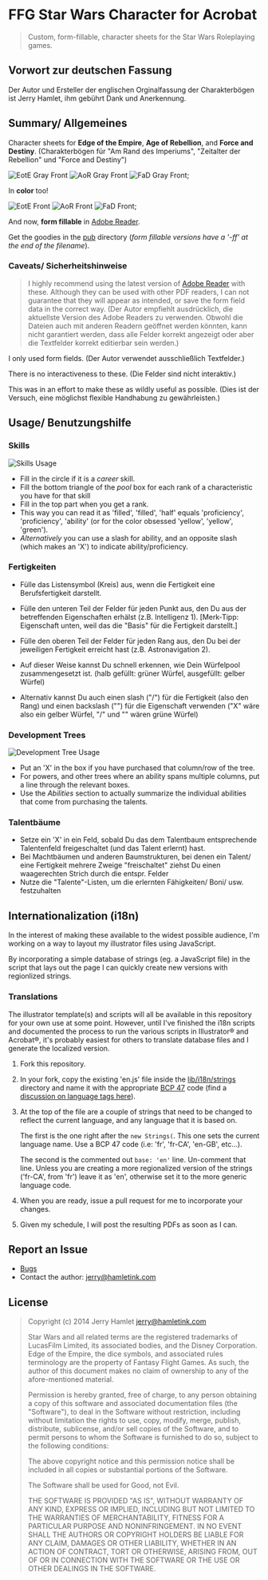 FFG Star Wars Character for Acrobat
===================================

> Custom, form-fillable, character sheets for the Star Wars Roleplaying games.

Vorwort zur deutschen Fassung
-----------------------------

Der Autor und Ersteller der englischen Orginalfassung der Charakterbögen ist Jerry Hamlet, ihm
gebührt Dank und Anerkennung.


Summary/ Allgemeines
--------------------
Character sheets for **Edge of the Empire**, **Age of Rebellion**, and **Force
and Destiny**. 
(Charakterbögen für "Am Rand des Imperiums", "Zeitalter der Rebellion" und "Force and Destiny")

![EotE Gray Front](./pub/img/aurebesh-eote-g-front.png)
![AoR Gray Front](./pub/img/aurebesh-aor-g-front.png)
![FaD Gray Front](./pub/img/aurebesh-fad-g-front.png);

In **color** too!

![EotE Front](./pub/img/aurebesh-eote-front.png)
![AoR Front](./pub/img/aurebesh-aor-front.png)
![FaD Front](./pub/img/aurebesh-fad-front.png);

And now, **form fillable** in [Adobe Reader][reader].

Get the goodies in the [pub](./pub) directory (_form fillable versions have a
'-ff' at the end of the filename_).

### Caveats/ Sicherheitshinweise

> I highly recommend using the latest version of [Adobe Reader][reader] with
> these.  Although they can be used with other PDF readers, I can not guarantee
> that they will appear as intended, or save the form field data in the correct
> way.
(Der Autor empfiehlt ausdrücklich, die aktuellste Version des Adobe Readers zu
verwenden. Obwohl die Dateien auch mit anderen Readern geöffnet werden könnten,
kann nicht garantiert werden, dass alle Felder korrekt angezeigt oder
aber die Textfelder korrekt editierbar sein werden.)

I only used form fields.
(Der Autor verwendet ausschließlich Textfelder.)

There is no interactiveness to these.
(Die Felder sind nicht interaktiv.)

This was in an effort to make these as wildly useful as possible.
(Dies ist der Versuch, eine möglichst flexible Handhabung zu
gewährleisten.)

[reader]: http://get.adobe.com/reader/ "Adode Reader"

Usage/ Benutzungshilfe
----------------------

### Skills ###

![Skills Usage](./pub/img/skill-usage.png)

* Fill in the circle if it is a _career_ skill.
* Fill the bottom triangle of the _pool_ box for each rank of a
  characteristic you have for that skill
* Fill in the top part when you get a rank.
* This way you can read it as 'filled', 'filled', 'half' equals
  'proficiency', 'proficiency', 'ability' (or for the color obsessed 'yellow',
  'yellow', 'green').
* _Alternatively_ you can use a slash for ability, and an opposite slash (which
  makes an 'X') to indicate ability/proficiency.

### Fertigkeiten ###

* Fülle das Listensymbol (Kreis) aus, wenn die Fertigkeit eine
  Berufsfertigkeit darstellt.
* Fülle den unteren Teil der Felder für jeden Punkt aus, den Du aus der betreffenden
  Eigenschaften erhälst (z.B. Intelligenz 1). 
  [Merk-Tipp: Eigenschaft unten, weil das die "Basis" für die Fertigkeit darstellt.]
* Fülle den oberen Teil der Felder für jeden Rang aus, den Du bei der jeweiligen Fertigkeit
  erreicht hast (z.B. Astronavigation 2). 
* Auf dieser Weise kannst Du schnell erkennen, wie Dein Würfelpool zusammengesetzt ist.
  (halb gefüllt: grüner Würfel, ausgefüllt: gelber Würfel)

* Alternativ kannst Du auch einen slash ("/") für die Fertigkeit (also den Rang) und einen 
  backslash ("\") für die Eigenschaft verwenden ("X" wäre also ein gelber Würfel, "/" und
  "\" wären grüne Würfel)


### Development Trees ###

![Development Tree Usage](./pub/img/development-tree-usage.png)

* Put an 'X' in the box if you have purchased that column/row of the tree.
* For powers, and other trees where an ability spans multiple columns, put a
  line through the relevant boxes.
* Use the _Abilities_ section to actually summarize the individual abilities that
  come from purchasing the talents.

### Talentbäume ###

* Setze ein 'X' in ein Feld, sobald Du das dem Talentbaum entsprechende Talentenfeld
  freigeschaltet (und das Talent erlernt) hast.
* Bei Machtbäumen und anderen Baumstrukturen, bei denen ein Talent/ eine Fertigkeit
  mehrere Zweige "freischaltet" ziehst Du einen waagerechten Strich durch die entspr.
  Felder
* Nutze die "Talente"-Listen, um die erlernten Fähigkeiten/ Boni/ usw. festzuhalten



Internationalization (i18n)
---------------------------

In the interest of making these available to the widest possible audience, I'm
working on a way to layout my illustrator files using JavaScript.

By incorporating a simple database of strings (eg. a JavaScript file) in the
script that lays out the page I can quickly create new versions with regionlized
strings.

### Translations

The illustrator template(s) and scripts will all be available in this repository
for your own use at some point. However, until I've finished the i18n scripts and
documented the process to run the various scripts in Illustrator® and Acrobat®,
it's probably easiest for others to translate database files and I generate the
localized version.

1. Fork this repository.

2. In your fork, copy the existing 'en.js' file inside the
   [lib/i18n/strings](lib/i18n/strings) directory and name it with the
   appropriate [BCP 47](BCP47) code (find a [discussion on language tags
   here][language-tags]).

3. At the top of the file are a couple of strings that need to be changed to
   reflect the current language, and any language that it is based on.

   The first is the one right after the `new Strings(`. This one sets the
   current language name. Use a BCP 47 code (i.e: 'fr', 'fr-CA', 'en-GB',
   etc...).

   The second is the commented out `base: 'en'` line. Un-comment that line.
   Unless you are creating a more regionalized version of the strings ('fr-CA',
   from 'fr') leave it as 'en', otherwise set it to the more generic language code.

4. When you are ready, issue a pull request for me to incorporate your changes.

5. Given my schedule, I will post the resulting PDFs as soon as I can.

[language-tags]: http://www.w3.org/International/questions/qa-choosing-language-tags
[BCP47]: https://tools.ietf.org/html/bcp47

Report an Issue
---------------

* [Bugs](http://github.com/jhamlet/ffg-swchar-acro/issues)
* Contact the author: <jerry@hamletink.com>


License
-------

> Copyright (c) 2014 Jerry Hamlet <jerry@hamletink.com>
> 
> Star Wars and all related terms are the registered trademarks of LucasFilm
> Limited, its associated bodies, and the Disney Corporation. Edge of the
> Empire, the dice symbols, and associated rules terminology are the property of
> Fantasy Flight Games. As such, the author of this document makes no claim of
> ownership to any of the afore-mentioned material.
> 
> Permission is hereby granted, free of charge, to any person obtaining a copy of
> this software and associated documentation files (the "Software"), to deal in
> the Software without restriction, including without limitation the rights to
> use, copy, modify, merge, publish, distribute, sublicense, and/or sell copies of
> the Software, and to permit persons to whom the Software is furnished to do so,
> subject to the following conditions:
> 
> The above copyright notice and this permission notice shall be included in all
> copies or substantial portions of the Software.
> 
> The Software shall be used for Good, not Evil.
> 
> THE SOFTWARE IS PROVIDED "AS IS", WITHOUT WARRANTY OF ANY KIND, EXPRESS OR
> IMPLIED, INCLUDING BUT NOT LIMITED TO THE WARRANTIES OF MERCHANTABILITY, FITNESS
> FOR A PARTICULAR PURPOSE AND NONINFRINGEMENT. IN NO EVENT SHALL THE AUTHORS OR
> COPYRIGHT HOLDERS BE LIABLE FOR ANY CLAIM, DAMAGES OR OTHER LIABILITY, WHETHER
> IN AN ACTION OF CONTRACT, TORT OR OTHERWISE, ARISING FROM, OUT OF OR IN
> CONNECTION WITH THE SOFTWARE OR THE USE OR OTHER DEALINGS IN THE SOFTWARE.
> 
